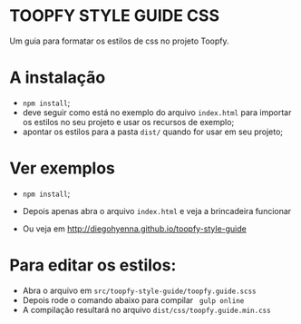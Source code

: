 # TOOPFY STYLE GUIDE CSS
Um guia para formatar os estilos de css no projeto Toopfy.

# A instalação

  - ```npm install```;
  - deve seguir como está no exemplo do arquivo ```index.html``` para importar os estilos no seu projeto e usar os recursos de exemplo;
  - apontar os estilos para a pasta ```dist/``` quando for usar em seu projeto;

# Ver exemplos

  - ```npm install```;
  - Depois apenas abra o arquivo ```index.html``` e veja a brincadeira funcionar
 
  - Ou veja em http://diegohyenna.github.io/toopfy-style-guide

# Para editar os estilos:

  - Abra o arquivo em ```src/toopfy-style-guide/toopfy.guide.scss```
  - Depois rode o comando abaixo para compilar
  ``` gulp online```
  - A compilação resultará no arquivo ```dist/css/toopfy.guide.min.css```
